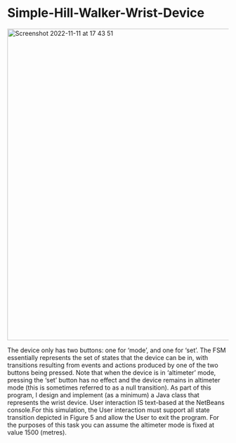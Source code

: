 # Simple-Hill-Walker-Wrist-Device

<img width="709" alt="Screenshot 2022-11-11 at 17 43 51" src="https://user-images.githubusercontent.com/93152488/201398874-40815e75-6952-4f67-af83-ee88f8c513a8.png">

The device only has two buttons: one for ‘mode’, and one for ‘set’. The FSM essentially represents the set of states that the device can be in, with 
transitions resulting from events and actions produced by one of the two buttons being pressed. Note that when the device is in ‘altimeter’ mode,
pressing the ‘set’ button has no effect and the device remains in altimeter mode (this is sometimes referred to as a null transition).
As part of this program, I design and implement (as a minimum) a Java class that represents the wrist device. User interaction IS text-based at the NetBeans console.For this 
simulation, the User interaction must support all state transition depicted in Figure 5 and allow the User to exit the program. For the purposes of this
task you can assume the altimeter mode is fixed at value 1500 (metres).
